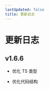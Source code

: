 ```yaml
---
lastUpdated: false
title: 更新日志
---
```


# 更新日志

## v1.6.6 <Badge type="tip" text='2024.12.11' />

- 优化 TS 类型

- 优化代码结构
